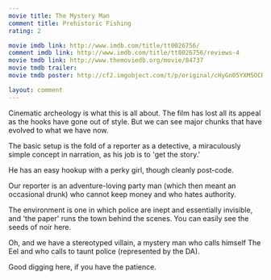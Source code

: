```yaml
---
movie title: The Mystery Man
comment title: Prehistoric Fishing
rating: 2

movie imdb link: http://www.imdb.com/title/tt0026756/
comment imdb link: http://www.imdb.com/title/tt0026756/reviews-4
movie tmdb link: http://www.themoviedb.org/movie/84737
movie tmdb trailer: 
movie tmdb poster: http://cf2.imgobject.com/t/p/original/cHyGn05YXM5OCRATVUgFs7zBTd3.jpg

layout: comment
---
```


Cinematic archeology is what this is all about. The film has lost all its appeal as the hooks have gone out of style. But we can see major chunks that have evolved to what we have now.

The basic setup is the fold of a reporter as a detective, a miraculously simple concept in narration, as his job is to 'get the story.'

He has an easy hookup with a perky girl, though cleanly post-code.

Our reporter is an adventure-loving party man (which then meant an occasional drunk) who cannot keep money and who hates authority.

The environment is one in which police are inept and essentially invisible, and 'the paper' runs the town behind the scenes. You can easily see the seeds of noir here.

Oh, and we have a stereotyped villain, a mystery man who calls himself The Eel and who calls to taunt police (represented by the DA).

Good digging here, if you have the patience.